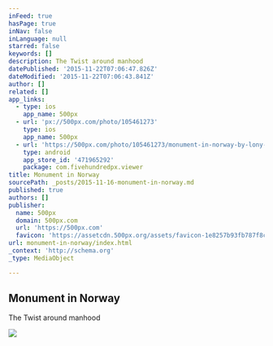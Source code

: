 ```yaml
---
inFeed: true
hasPage: true
inNav: false
inLanguage: null
starred: false
keywords: []
description: The Twist around manhood
datePublished: '2015-11-22T07:06:47.826Z'
dateModified: '2015-11-22T07:06:43.841Z'
author: []
related: []
app_links:
  - type: ios
    app_name: 500px
  - url: 'px://500px.com/photo/105461273'
    type: ios
    app_name: 500px
  - url: 'https://500px.com/photo/105461273/monument-in-norway-by-lony-meyer'
    type: android
    app_store_id: '471965292'
    package: com.fivehundredpx.viewer
title: Monument in Norway
sourcePath: _posts/2015-11-16-monument-in-norway.md
published: true
authors: []
publisher:
  name: 500px
  domain: 500px.com
  url: 'https://500px.com'
  favicon: 'https://assetcdn.500px.org/assets/favicon-1e8257b93fb787f8ceb66b5522ee853c.ico'
url: monument-in-norway/index.html
_context: 'http://schema.org'
_type: MediaObject

---
```

<article style=""><h1>Monument in Norway</h1><p>The Twist around manhood</p><img src="https://drscdn.500px.org/photo/105461273/m%3D2048/a999dfcb4ee77b2f301eddcc0f62c02f" /></article>
